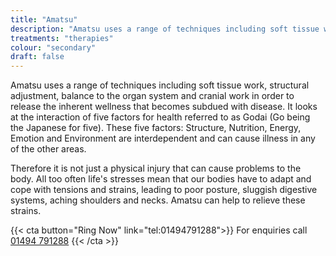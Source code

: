 ```yaml
---
title: "Amatsu"
description: "Amatsu uses a range of techniques including soft tissue work, structural adjustment, balance to the organ system and cranial work in order to release the inherent wellness that becomes subdued with disease."
treatments: "therapies"
colour: "secondary"
draft: false
---
```


Amatsu uses a range of techniques including soft tissue work, structural adjustment, balance to the organ system and cranial work in order to release the inherent wellness that becomes subdued with disease. It looks at the interaction of five factors for health referred to as Godai (Go being the Japanese for five). These five factors: Structure, Nutrition, Energy, Emotion and Environment are interdependent and can cause illness in any of the other areas.

Therefore it is not just a physical injury that can cause problems to the body. All too often life's stresses mean that our bodies have to adapt and cope with tensions and strains, leading to poor posture, sluggish digestive systems, aching shoulders and necks. Amatsu can help to relieve these strains.

{{< cta button="Ring Now" link="tel:01494791288">}}
For enquiries call [01494 791288](tel:01494791288)
{{< /cta >}}
